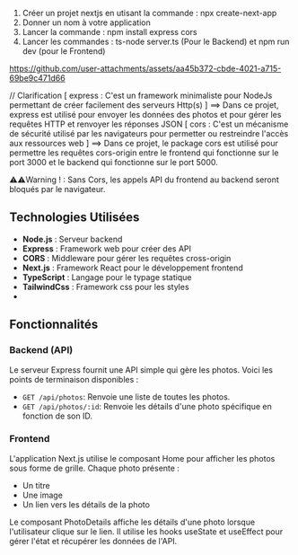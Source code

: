 1) Créer un projet nextjs en utisant la commande : npx create-next-app
2) Donner un nom à votre application
3) Lancer la commande : npm install express cors
4) Lancer les commandes : ts-node server.ts (Pour le Backend) et npm run dev (pour le Frontend) 

https://github.com/user-attachments/assets/aa45b372-cbde-4021-a715-69be9c471d66


    
// Clarification
[ express : C'est un framework minimaliste pour NodeJs permettant de créer facilement des serveurs Http(s) ]
==> Dans ce projet, express est utilisé pour envoyer les données des photos et pour gérer les requêtes HTTP et renvoyer les réponses JSON
[ cors : C'est un mécanisme de sécurité utilisé par les navigateurs pour permetter ou restreindre l'accès aux ressources web ]
 ==> Dans ce projet, le package cors est utilisé pour permettre les requêtes cors-origin entre le frontend qui fonctionne sur le port 3000 et le backend qui fonctionne sur le port 5000.
 
 ⚠️⚠️Warning ! :  Sans Cors, les appels API du frontend au backend seront bloqués par le navigateur.

 ## Technologies Utilisées

- **Node.js**     : Serveur backend
- **Express**     : Framework web pour créer des API
- **CORS**        : Middleware pour gérer les requêtes cross-origin
- **Next.js**     : Framework React pour le développement frontend
- **TypeScript**  : Langage pour le typage statique
- **TailwindCss** : Framework css pour les styles
- 
## Fonctionnalités

### Backend (API)

Le serveur Express fournit une API simple qui gère les photos. Voici les points de terminaison disponibles :

- `GET /api/photos`: Renvoie une liste de toutes les photos.
- `GET /api/photos/:id`: Renvoie les détails d'une photo spécifique en fonction de son ID.

### Frontend

L'application Next.js utilise le composant Home pour afficher les photos sous forme de grille. Chaque photo présente :
  - Un titre
  - Une image
  - Un lien vers les détails de la photo
  
Le composant PhotoDetails affiche les détails d'une photo lorsque l'utilisateur clique sur le lien. Il utilise les hooks useState et useEffect pour gérer l'état et récupérer les données de l'API.  
